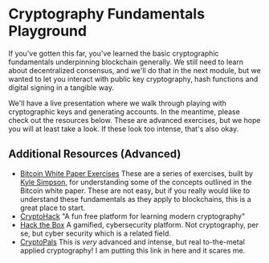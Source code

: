   Cryptography Fundamentals Playground
====================================

  If you've gotten this far, you've learned the basic cryptographic fundamentals underpinning blockchain generally. We still need to learn about decentralized consensus, and we'll do that in the next module, but we wanted to let you interact with public key cryptography, hash functions and digital signing in a tangible way.

 We'll have a live presentation where we walk through playing with cryptographic keys and generating accounts. In the meantime, please check out the resources below. These are advanced exercises, but we hope you will at least take a look. If these look too intense, that's also okay.

   Additional Resources (Advanced)
-------------------------------

 - [Bitcoin White Paper Exercises](https://github.com/cooganb/bitcoin-whitepaper-exercises) These are a series of exercises, built by [Kyle Simpson,](https://github.com/getify) for understanding some of the concepts outlined in the Bitcoin white paper. These are not easy, but if you really would like to understand these fundamentals as they apply to blockchains, this is a great place to start.
 - [CryptoHack](https://cryptohack.org/) "A fun free platform for learning modern cryptography"
 - [Hack the Box](https://app.hackthebox.eu/) A gamified, cybersecurity platform. Not cryptography, per se, but cyber security which is a related field.
 - [CryptoPals](https://cryptopals.com/) This is *very* advanced and intense, but real to-the-metal applied cryptography! I am putting this link in here and it scares me.
 
